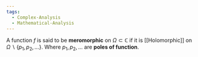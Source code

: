 ```yaml
---
tags:
  - Complex-Analysis
  - Mathematical-Analysis
---
```


A function $f$ is said to be **meromorphic** on $\Omega \subset \mathbb{C}$ if it is [[Holomorphic]] on $\Omega \smallsetminus \{ p_{1}, p_{2}, \dots\}$. Where $p_{1}, p_{2}, \dots$ are **poles of function**.
